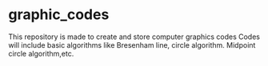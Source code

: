 # graphic_codes
This repository is made to create and store computer graphics codes 
Codes will include basic algorithms like Bresenham line, circle algorithm. Midpoint circle algorithm,etc.
